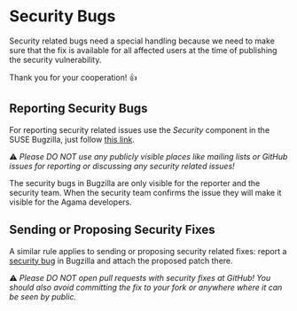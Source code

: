# Security Bugs

Security related bugs need a special handling because we need to make sure that the fix is available
for all affected users at the time of publishing the security vulnerability.

Thank you for your cooperation! :+1:

## Reporting Security Bugs

For reporting security related issues use the *Security* component in the SUSE
Bugzilla, just follow [this link](
https://bugzilla.suse.com/enter_bug.cgi?format=guided&product=alp&component=Security).

:warning: *Please DO NOT use any publicly visible places like mailing lists
or GitHub issues for reporting or discussing any security related issues!*

The security bugs in Bugzilla are only visible for the reporter and the security
team. When the security team confirms the issue they will make it visible for
the Agama developers.

## Sending or Proposing Security Fixes

A similar rule applies to sending or proposing security related fixes: report a
[security bug](
https://bugzilla.suse.com/enter_bug.cgi?format=guided&product=alp&component=Security)
in Bugzilla and attach the proposed patch there.

:warning: *Please DO NOT open pull requests with security fixes at GitHub!
You should also avoid committing the fix to your fork or anywhere where it
can be seen by public.*
